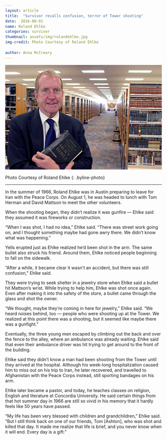 ```yaml
---
layout: article
title:  "Survivor recalls confusion, terror of Tower shooting"
date:  2016-08-01
name: Roland Ehlke
categories: survivor
thumbnail: assets/img/rolandehlke.jpg
img-credit: Photo Courtesy of Roland Ehlke

author: Anna McCreary
---
```

![Roland Ehlke](assets/img/rolandehlke.jpg)

Photo Courtesy of Roland Ehlke
{: .byline-photo}

<hr>

In the summer of 1966, Roland Ehlke was in Austin preparing to leave for Iran with the Peace Corps. On August 1, he was headed to lunch with Tom Herman and David Mattson to meet the other volunteers.

When the shooting began, they didn’t realize it was gunfire — Ehlke said they assumed it was fireworks or construction. 

“When I was shot, I had no idea,” Ehlke said. “There was street work going on, and I thought something maybe had gone awry there. We didn’t know what was happening.”

Yells erupted just as Ehlke realized he’d been shot in the arm. The same bullet also struck his friend. Around them, Ehlke noticed people beginning to fall on the sidewalk. 

“After a while, it became clear it wasn’t an accident, but there was still confusion,” Ehlke said. 

They were trying to seek shelter in a jewelry store when Ehlke said a bullet hit Mattson’s wrist. While trying to help him, Ehlke was shot once again. Even after making it into the safety of the store, a bullet came through the glass and shot the owner. 

“We thought, maybe they’re coming in here for jewelry,” Ehlke said. “We heard noises behind, too —  people who were shooting up at the Tower. We realized at this point there was a shooting, but it seemed like maybe there was a gunfight.” 

Eventually, the three young men escaped by climbing out the back and over the fence to the alley, where an ambulance was already waiting. Ehlke said that even their ambulance driver was hit trying to get around to the front of the building.

Ehlke said they didn’t know a man had been shooting from the Tower until they arrived at the hospital. Although his week-long hospitalization caused him to miss out on his trip to Iran, he later recovered, and travelled to Afghanistan with the Peace Corps instead, still sporting bandages on his arm.

Ehlke later became a pastor, and today, he teaches classes on religion, English and literature at Concordia University. He said certain things from that hot summer day in 1966 are still so vivid in his memory that it hardly feels like 50 years have passed. 

“My life has been very blessed with children and grandchildren,” Ehlke said. “But I still think back on one of our friends, Tom [Ashton], who was shot and killed that day. It made me realize that life is brief, and you never know when it will end. Every day is a gift.” 
